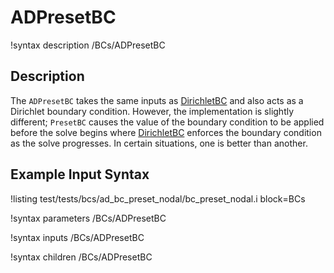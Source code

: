 # ADPresetBC

!syntax description /BCs/ADPresetBC

## Description

The `ADPresetBC` takes the same inputs as [DirichletBC](/DirichletBC.md)
and also acts as a Dirichlet boundary condition.  However, the implementation is slightly different;
`PresetBC` causes the value of the boundary condition to be applied before the solve begins where
[DirichletBC](/DirichletBC.md) enforces the boundary condition as the solve progresses.  In
certain situations, one is better than another.

## Example Input Syntax

!listing test/tests/bcs/ad_bc_preset_nodal/bc_preset_nodal.i block=BCs

!syntax parameters /BCs/ADPresetBC

!syntax inputs /BCs/ADPresetBC

!syntax children /BCs/ADPresetBC
